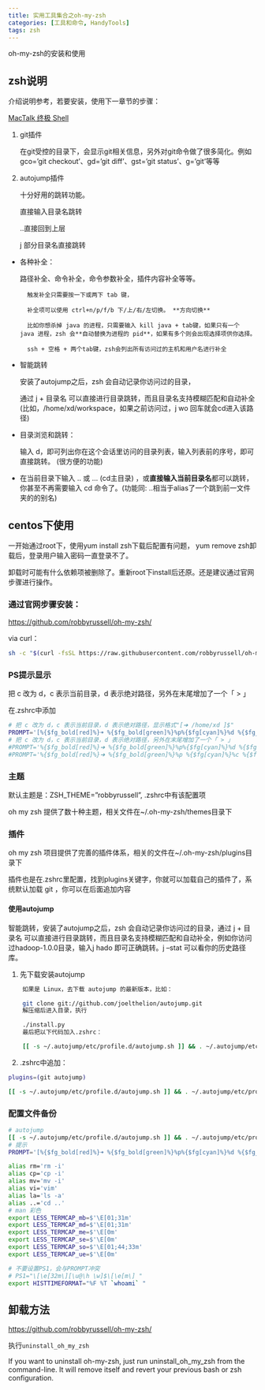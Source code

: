 ```yaml
---
title: 实用工具集合之oh-my-zsh
categories: [工具和命令, HandyTools]
tags: zsh
---
```


oh-my-zsh的安装和使用

## zsh说明

介绍说明参考，若要安装，使用下一章节的步骤：

[MacTalk 终极 Shell](http://macshuo.com/?p=676)

1. git插件

    在git受控的目录下，会显示git相关信息，另外对git命令做了很多简化。例如 gco=’git checkout’、gd=’git diff’、gst=’git status’、g=’git’等等

2. autojump插件

    十分好用的跳转功能。

    直接输入目录名跳转

    ..直接回到上层

    j 部分目录名直接跳转

* 各种补全：

    路径补全、命令补全，命令参数补全，插件内容补全等等。

        触发补全只需要按一下或两下 tab 键，

        补全项可以使用 ctrl+n/p/f/b 下/上/右/左切换。 **方向切换**

        比如你想杀掉 java 的进程，只需要输入 kill java + tab键，如果只有一个 java 进程，zsh 会**自动替换为进程的 pid**，如果有多个则会出现选择项供你选择。

        ssh + 空格 + 两个tab键，zsh会列出所有访问过的主机和用户名进行补全

* 智能跳转

    安装了autojump之后，zsh 会自动记录你访问过的目录，

    通过 j + 目录名 可以直接进行目录跳转，而且目录名支持模糊匹配和自动补全(比如，/home/xd/workspace，如果之前访问过，j wo 回车就会cd进入该路径)

* 目录浏览和跳转：

    输入 d，即可列出你在这个会话里访问的目录列表，输入列表前的序号，即可直接跳转。 (很方便的功能)

* 在当前目录下输入 .. 或 … (cd主目录) ，或**直接输入当前目录名**都可以跳转，你甚至不再需要输入 cd 命令了。(功能同: ..相当于alias了一个跳到前一文件夹的的别名)


## centos下使用

一开始通过root下，使用yum install zsh下载后配置有问题， yum remove zsh卸载后，登录用户输入密码一直登录不了。

卸载时可能有什么依赖项被删除了。重新root下install后还原。还是建议通过官网步骤进行操作。

### 通过官网步骤安装：

https://github.com/robbyrussell/oh-my-zsh/

via curl：

```sh
sh -c "$(curl -fsSL https://raw.githubusercontent.com/robbyrussell/oh-my-zsh/master/tools/install.sh)"
```

### PS提示显示

把 c 改为 d，c 表示当前目录，d 表示绝对路径，另外在末尾增加了一个「 > 」

在.zshrc中添加

```sh
# 把 c 改为 d，c 表示当前目录，d 表示绝对路径，显示格式"[➜ /home/xd ]$"
PROMPT='[%{$fg_bold[red]%}➜ %{$fg_bold[green]%}%p%{$fg[cyan]%}%d %{$fg_bold[blue]%}$(git_prompt_info)%{$fg_bold[blue]%}% %{$reset_color%}]$ '
# 把 c 改为 d，c 表示当前目录，d 表示绝对路径，另外在末尾增加了一个「 > 」
#PROMPT='%{$fg_bold[red]%}➜ %{$fg_bold[green]%}%p%{$fg[cyan]%}%d %{$fg_bold[blue]%}$(git_prompt_info)%{$fg_bold[blue]%}% %{$reset_color%}>'
#PROMPT='%{$fg_bold[red]%}➜ %{$fg_bold[green]%}%p %{$fg[cyan]%}%c %{$fg_bold[blue]%}$(git_prompt_info)%{$fg_bold[blue]%} % %{$reset_color%}'
```

### 主题

默认主题是：ZSH_THEME=”robbyrussell”, .zshrc中有该配置项

oh my zsh 提供了数十种主题，相关文件在~/.oh-my-zsh/themes目录下

### 插件

oh my zsh 项目提供了完善的插件体系，相关的文件在~/.oh-my-zsh/plugins目录下

插件也是在.zshrc里配置，找到plugins关键字，你就可以加载自己的插件了，系统默认加载 git ，你可以在后面追加内容

#### 使用autojump

智能跳转，安装了autojump之后，zsh 会自动记录你访问过的目录，通过 j + 目录名 可以直接进行目录跳转，而且目录名支持模糊匹配和自动补全，例如你访问过hadoop-1.0.0目录，输入j hado 即可正确跳转。j –stat 可以看你的历史路径库。

1. 先下载安装autojump

```sh
    如果是 Linux，去下载 autojump 的最新版本，比如：

    git clone git://github.com/joelthelion/autojump.git
    解压缩后进入目录，执行

    ./install.py
    最后把以下代码加入.zshrc：

    [[ -s ~/.autojump/etc/profile.d/autojump.sh ]] && . ~/.autojump/etc/profile.d/autojump.sh
```

2. .zshrc中追加：

```sh
plugins=(git autojump)

[[ -s ~/.autojump/etc/profile.d/autojump.sh ]] && . ~/.autojump/etc/profile.d/autojump.sh
```

### 配置文件备份

```sh
# autojump
[[ -s ~/.autojump/etc/profile.d/autojump.sh ]] && . ~/.autojump/etc/profile.d/autojump.sh
# 提示
PROMPT='[%{$fg_bold[red]%}➜ %{$fg_bold[green]%}%p%{$fg[cyan]%}%d %{$fg_bold[blue]%}$(git_prompt_info)%{$fg_bold[blue]%}% %{$reset_color%}]$ '

alias rm='rm -i'
alias cp='cp -i'
alias mv='mv -i'
alias vi='vim'
alias la='ls -a'
alias ..='cd ..'
# man 彩色
export LESS_TERMCAP_mb=$'\E[01;31m'
export LESS_TERMCAP_md=$'\E[01;31m'
export LESS_TERMCAP_me=$'\E[0m'
export LESS_TERMCAP_se=$'\E[0m'
export LESS_TERMCAP_so=$'\E[01;44;33m'
export LESS_TERMCAP_ue=$'\E[0m'

# 不要设置PS1，会与PROMPT冲突
# PS1="\[\e[32m\][\u@\h \w]$\[\e[m\] "
export HISTTIMEFORMAT="%F %T `whoami` "
```

## 卸载方法

https://github.com/robbyrussell/oh-my-zsh/

执行`uninstall_oh_my_zsh`

If you want to uninstall oh-my-zsh, just run uninstall_oh_my_zsh from the command-line. It will remove itself and revert your previous bash or zsh configuration.